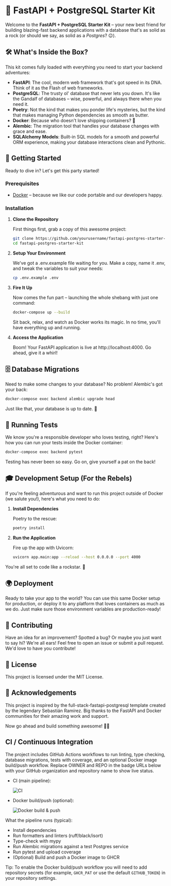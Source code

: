# 🚀 FastAPI + PostgreSQL Starter Kit

Welcome to the **FastAPI + PostgreSQL Starter Kit** – your new best friend for building blazing-fast backend applications with a database that's as solid as a rock (or should we say, as solid as a _Postgres_? 😉).

## 🛠 What's Inside the Box?

This kit comes fully loaded with everything you need to start your backend adventures:

- **FastAPI**: The cool, modern web framework that's got speed in its DNA. Think of it as the Flash of web frameworks.
- **PostgreSQL**: The trusty ol' database that never lets you down. It's like the Gandalf of databases – wise, powerful, and always there when you need it.
- **Poetry**: Not the kind that makes you ponder life's mysteries, but the kind that makes managing Python dependencies as smooth as butter.
- **Docker**: Because who doesn't love shipping containers? 🚢
- **Alembic**: The migration tool that handles your database changes with grace and ease.
- **SQLAlchemy Models**: Built-in SQL models for a smooth and powerful ORM experience, making your database interactions clean and Pythonic.

## 🚀 Getting Started

Ready to dive in? Let's get this party started!

### Prerequisites

- [Docker](https://www.docker.com/get-started) – because we like our code portable and our developers happy.

### Installation

1. **Clone the Repository**

   First things first, grab a copy of this awesome project:

   ```bash
   git clone https://github.com/yourusername/fastapi-postgres-starter-kit.git
   cd fastapi-postgres-starter-kit
   ```

2. **Setup Your Environment**

   We've got a .env.example file waiting for you. Make a copy, name it .env, and tweak the variables to suit your needs:

   ```bash
   cp .env.example .env
   ```

3. **Fire It Up**

   Now comes the fun part – launching the whole shebang with just one command:

   ```bash
   docker-compose up --build
   ```

   Sit back, relax, and watch as Docker works its magic. In no time, you'll have everything up and running.

4. **Access the Application**

   Boom! Your FastAPI application is live at http://localhost:4000. Go ahead, give it a whirl!

## 🗄 Database Migrations

Need to make some changes to your database? No problem! Alembic's got your back:

```bash
docker-compose exec backend alembic upgrade head
```

Just like that, your database is up to date. 🎉

## 🧪 Running Tests

We know you're a responsible developer who loves testing, right? Here's how you can run your tests inside the Docker container:

```bash
docker-compose exec backend pytest
```

Testing has never been so easy. Go on, give yourself a pat on the back!

## 🎓 Development Setup (For the Rebels)

If you're feeling adventurous and want to run this project outside of Docker (we salute you!), here's what you need to do:

1. **Install Dependencies**

   Poetry to the rescue:

   ```bash
   poetry install
   ```

2. **Run the Application**

   Fire up the app with Uvicorn:

   ```bash
   uvicorn app.main:app --reload --host 0.0.0.0 --port 4000
   ```

You're all set to code like a rockstar. 🎸

## 🌍 Deployment

Ready to take your app to the world? You can use this same Docker setup for production, or deploy it to any platform that loves containers as much as we do. Just make sure those environment variables are production-ready!

## 🙌 Contributing

Have an idea for an improvement? Spotted a bug? Or maybe you just want to say hi? We're all ears! Feel free to open an issue or submit a pull request. We'd love to have you contribute!

## 📜 License

This project is licensed under the MIT License.

## 🎉 Acknowledgements

This project is inspired by the full-stack-fastapi-postgresql template created by the legendary Sebastián Ramírez. Big thanks to the FastAPI and Docker communities for their amazing work and support.

Now go ahead and build something awesome! 🚀✨

## CI / Continuous Integration

The project includes GitHub Actions workflows to run linting, type checking, database migrations, tests with coverage, and an optional Docker image build/push workflow. Replace OWNER and REPO in the badge URLs below with your GitHub organization and repository name to show live status.

- CI (main pipeline):

   ![CI](https://github.com/OWNER/REPO/actions/workflows/ci.yml/badge.svg)

- Docker build/push (optional):

   ![Docker build & push](https://github.com/OWNER/REPO/actions/workflows/docker-build-push.yml/badge.svg)

What the pipeline runs (typical):

- Install dependencies
- Run formatters and linters (ruff/black/isort)
- Type-check with mypy
- Run Alembic migrations against a test Postgres service
- Run pytest and upload coverage
- (Optional) Build and push a Docker image to GHCR

Tip: To enable the Docker build/push workflow you will need to add repository secrets (for example, `GHCR_PAT` or use the default `GITHUB_TOKEN`) in your repository settings.
